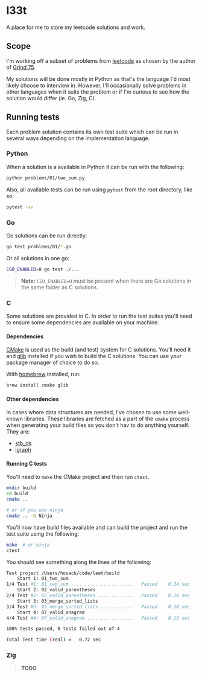 # l33t

A place for me to store my leetcode solutions and work.

## Scope

I'm working off a subset of problems from [leetcode](leetcode.com) as chosen by the author of [Grind 75](https://www.techinterviewhandbook.org/grind75).

My solutions will be done mostly in Python as that's the language I'd most likely choose to interview in. However, I'll occasionally solve problems in other languages when it suits the problem or if I'm curious to see how the solution would differ (ie. Go, Zig, C).

## Running tests

Each problem solution contains its own test suite which can be run in several ways depending on the implementation language.

### Python

When a solution is a available in Python it can be run with the following:

```bash
python problems/01/two_sum.py
```

Also, all available tests can be run using `pytest` from the root directory, like so:

```bash
pytest -xv
```

### Go

Go solutions can be run directly:

```bash
go test problems/01/*.go
```

Or all solutions in one go:

```bash
CGO_ENABLED=0 go test ./...
```

> **Note:** `CGO_ENABLED=0` must be present when there are Go solutions in the same folder as C solutions.

### C

Some solutions are provided in C. In order to run the test suites you'll need to ensure some dependencies are available on your machine.

#### Dependencies

[CMake](https://cmake.org) is used as the build (and test) system for C solutions. You'll need it and [glib](https://github.com/GNOME/glib) installed if you wish to build the C solutions. You can use your package manager of choice to do so.

With [homebrew](https://brew.sh/) installed, run:

```bash
brew install cmake glib
```

#### Other dependencies

In cases where data structures are needed, I've chosen to use some well-known libraries. These libraries are fetched as a part of the `cmake` process when generating your build files so you don't hav to do anything yourself. They are:

 * [stb_ds](https://github.com/nothings/stb)
 * [igraph](https://github.com/igraph/igraph)


#### Running C tests

You'll need to `make` the CMake project and then run `ctest`.

```bash
mkdir build
cd build
cmake ..

# or if you use ninja
cmake .. -G Ninja
```

You'll now have build files available and can build the project and run the test suite using the following:

```bash
make  # or ninja
ctest
```

You should see something along the lines of the following:

```bash
Test project /Users/hosack/code/leet/build
    Start 1: 01_two_sum
1/4 Test #1: 01_two_sum .......................   Passed    0.24 sec
    Start 2: 02_valid_parentheses
2/4 Test #2: 02_valid_parentheses .............   Passed    0.16 sec
    Start 3: 03_merge_sorted_lists
3/4 Test #3: 03_merge_sorted_lists ............   Passed    0.18 sec
    Start 4: 07_valid_anagram
4/4 Test #4: 07_valid_anagram .................   Passed    0.15 sec

100% tests passed, 0 tests failed out of 4

Total Test time (real) =   0.72 sec
```

### Zig

> **TODO**
